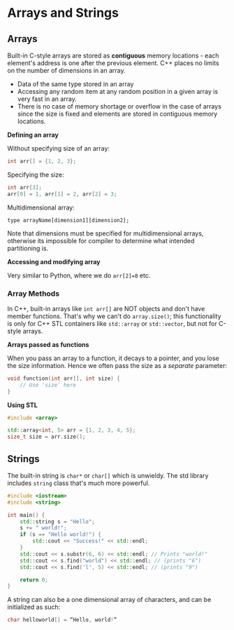 # Arrays and Strings

## Arrays

Built-in C-style arrays are stored as **contiguous** memory locations - each element's address is one after the previous element. C++ places no limits on the number of dimensions in an array.

- Data of the same type stored in an array
- Accessing any random item at any random position in a given array is very fast in an array.
- There is no case of memory shortage or overflow in the case of arrays since the size is fixed and elements are stored in contiguous memory locations.

**Defining an array**

Without specifying size of an array:
```cpp
int arr[] = {1, 2, 3};
```

Specifying the size:
```cpp
int arr[3];
arr[0] = 1, arr[1] = 2, arr[2] = 3;
```

Multidimensional array:
```
type arrayName[dimension1][dimension2];
```

Note that dimensions must be specified for multidimensional arrays, otherwise its impossible for compiler to determine what intended partitioning is. 

**Accessing and modifying array**

Very similar to Python, where we do `arr[2]=8` etc.

### Array Methods

In C++, built-in arrays like `int arr[]` are NOT objects and don't have member functions. That's why we can't do `array.size()`; this functionality is only for C++ STL containers like `std::array` or `std::vector`, but not for C-style arrays.

**Arrays passed as functions**

When you pass an array to a function, it decays to a pointer, and you lose the size information. Hence we often pass the size as a *separate* parameter:

```cpp
void function(int arr[], int size) {
    // Use 'size' here
}
```

**Using STL**

```cpp
#include <array>

std::array<int, 5> arr = {1, 2, 3, 4, 5};
size_t size = arr.size();
```

## Strings

The built-in string is `char*` or  `char[]` which is unwieldy. The std library includes `string` class that's much more powerful.

```cpp
#include <iostream>
#include <string>

int main() {
    std::string s = "Hello";
    s += " world!";
    if (s == "Hello world!") {
        std::cout << "Success!" << std::endl;
    }
    std::cout << s.substr(6, 6) << std::endl; // Prints "world!"
    std::cout << s.find("world") << std::endl; // (prints "6")
    std::cout << s.find('l', 5) << std::endl; // (prints "9")

    return 0;
}
```

A string can also be a one dimensional array of characters, and can be initialized as such:
```cpp
char helloworld[] = “Hello, world!”
```